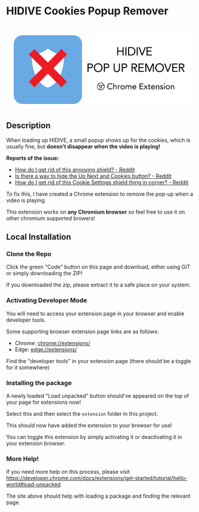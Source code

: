 # HIDIVE Cookies Popup Remover

<h1 style="text-align: center;">
    <img src="src/readme-logo.png" alt="adb-js logo"/>
</h1>

## Description

When loading up HIDIVE, a small popup shows up for the cookies, which is usually fine, but **doesn't disappear when the video
is playing!**

**Reports of the issue:**
- [How do I get rid of this annoying shield? - Reddit](https://www.reddit.com/r/Hidive/comments/1bfu77w/how_do_i_get_rid_of_this_annoying_shield_in_the/?sort=new)
- [Is there a way to hide the Up Next and Cookies button? - Reddit](https://www.reddit.com/r/Hidive/comments/1b8xhg4/is_there_a_way_to_hide_the_up_next_and_cookies/)
- [How do I get rid of this Cookie Settings shield thing in corner? - Reddit](https://www.reddit.com/r/Hidive/comments/1bs1y68/how_do_i_get_rid_of_this_cookie_settings_shield/)

To fix this, I have created a Chrome extension to remove the pop-up when a video is playing.

This extension works on **any Chromium browser** so feel free to use it on other chromium supported browers!

[//]: # (COMMENTED OUT: <img alt="nah-id-win-meme.jpg" height="307" src="./src/nah-id-win-meme.jpg" width="250"/>)

## Local Installation

### Clone the Repo 

Click the green "Code" button on this page and download, either using GIT or simply downloading the ZIP!

If you downloaded the zip, please extract it to a safe place on your system.

### Activating Developer Mode

You will need to access your extension page in your browser and enable developer tools.

Some supporting browser extension page links are as follows:

- Chrome: [chrome://extensions/](chrome://extensions/)
- Edge: [edge://extensions/](edge://extensions/)

Find the "developer tools" in your extension page (there should be a toggle for it somewhere)

### Installing the package

A newly loaded "Load unpacked" button should've appeared on the top of your page for extensions now!

Select this and then select the `extension` folder in this project.

This should now have added the extension to your browser for use! 

You can toggle this extension by simply activating it or deactivating it in your extension browser.

### More Help!

If you need more help on this process, please visit https://developer.chrome.com/docs/extensions/get-started/tutorial/hello-world#load-unpacked

The site above should help with loading a package and finding the relevant page.
